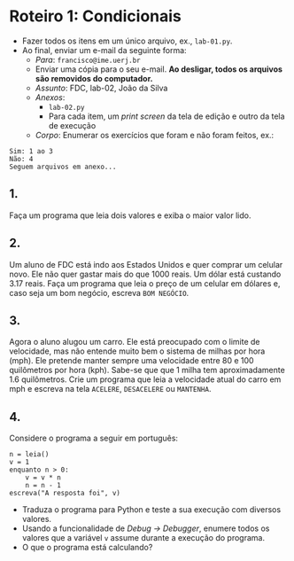 <meta http-equiv="Content-Type" content="text/html; charset=UTF-8"/></p>        

Roteiro 1: Condicionais
=======================

- Fazer todos os itens em um único arquivo, ex., `lab-01.py`.
- Ao final, enviar um e-mail da seguinte forma:
    - *Para*: `francisco@ime.uerj.br`
    - Enviar uma cópia para o seu e-mail.
      **Ao desligar, todos os arquivos são removidos do computador.**
    - *Assunto*: FDC, lab-02, João da Silva
    - *Anexos*:
        - `lab-02.py`
        - Para cada item, um *print screen* da tela de edição e outro da tela de execução
    - *Corpo*: Enumerar os exercícios que foram e não foram feitos, ex.:

```
Sim: 1 ao 3
Não: 4
Seguem arquivos em anexo...
```

## 1.

Faça um programa que leia dois valores e exiba o maior valor lido.

## 2.

Um aluno de FDC está indo aos Estados Unidos e quer comprar um celular novo.
Ele não quer gastar mais do que 1000 reais. Um dólar está custando 3.17 reais.
Faça um programa que leia o preço de um celular em dólares e, caso seja um bom
negócio, escreva `BOM NEGÓCIO`.

## 3.

Agora o aluno alugou um carro.
Ele está preocupado com o limite de velocidade, mas não entende muito bem
o sistema de milhas por hora (mph).
Ele pretende manter sempre uma velocidade entre 80 e 100 quilômetros por hora
(kph).
Sabe-se que que 1 milha tem aproximadamente 1.6 quilômetros.
Crie um programa que leia a velocidade atual do carro em mph e escreva na tela
`ACELERE`, `DESACELERE` ou `MANTENHA`.

## 4.

Considere o programa a seguir em português:

```
n = leia()
v = 1
enquanto n > 0:
    v = v * n
    n = n - 1
escreva("A resposta foi", v)
```

- Traduza o programa para Python e teste a sua execução com diversos valores.
- Usando a funcionalidade de *Debug -> Debugger*, enumere todos os valores que
  a variável `v` assume durante a execução do programa.
- O que o programa está calculando?

<!--
Considere o programa a seguir:

```
n1 = input()
n2 = input()
q = 0
while n1 >= n2:
    q = q + 1
    n1 = n1 - n2
r = n1
print("Resposta", q, r)
```

- Teste o programa com várias entradas diferentes.
- Usando a funcionalidade de *Debug -> Debugger*, acompanhe os valores que `q`
  e `v` assumem durante a execução do programa.
- O que o programa está calculando?
  Em outras palavras, qual é o significado de `q` e `r`?
-->
